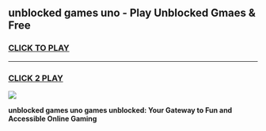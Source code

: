 
## unblocked games uno - Play Unblocked Gmaes & Free
<h3>
<a href="https://premium.freeplayer.one?title=unblocked_games_uno&ref=19F">CLICK TO PLAY</a></h3>
<hr>

<h3>
<a href="https://premium.freeplayer.one?title=unblocked_games_uno&ref=19F">CLICK 2 PLAY</a>
  
</h3>

<a href="https://premium.freeplayer.one?title=unblocked_games_uno&ref=19F/"><img src="https://clearcache.store/games.png"></a>


**unblocked games uno games unblocked: Your Gateway to Fun and Accessible Online Gaming**
